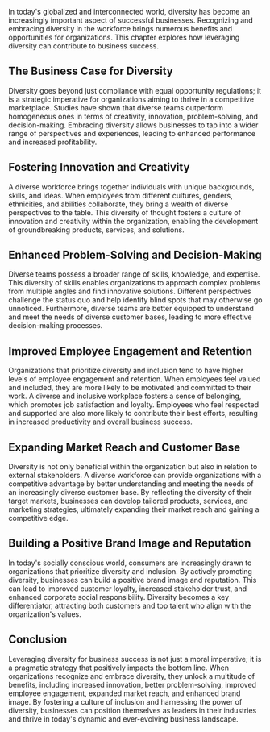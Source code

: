 
In today's globalized and interconnected world, diversity has become an increasingly important aspect of successful businesses. Recognizing and embracing diversity in the workforce brings numerous benefits and opportunities for organizations. This chapter explores how leveraging diversity can contribute to business success.

The Business Case for Diversity
-------------------------------

Diversity goes beyond just compliance with equal opportunity regulations; it is a strategic imperative for organizations aiming to thrive in a competitive marketplace. Studies have shown that diverse teams outperform homogeneous ones in terms of creativity, innovation, problem-solving, and decision-making. Embracing diversity allows businesses to tap into a wider range of perspectives and experiences, leading to enhanced performance and increased profitability.

Fostering Innovation and Creativity
-----------------------------------

A diverse workforce brings together individuals with unique backgrounds, skills, and ideas. When employees from different cultures, genders, ethnicities, and abilities collaborate, they bring a wealth of diverse perspectives to the table. This diversity of thought fosters a culture of innovation and creativity within the organization, enabling the development of groundbreaking products, services, and solutions.

Enhanced Problem-Solving and Decision-Making
--------------------------------------------

Diverse teams possess a broader range of skills, knowledge, and expertise. This diversity of skills enables organizations to approach complex problems from multiple angles and find innovative solutions. Different perspectives challenge the status quo and help identify blind spots that may otherwise go unnoticed. Furthermore, diverse teams are better equipped to understand and meet the needs of diverse customer bases, leading to more effective decision-making processes.

Improved Employee Engagement and Retention
------------------------------------------

Organizations that prioritize diversity and inclusion tend to have higher levels of employee engagement and retention. When employees feel valued and included, they are more likely to be motivated and committed to their work. A diverse and inclusive workplace fosters a sense of belonging, which promotes job satisfaction and loyalty. Employees who feel respected and supported are also more likely to contribute their best efforts, resulting in increased productivity and overall business success.

Expanding Market Reach and Customer Base
----------------------------------------

Diversity is not only beneficial within the organization but also in relation to external stakeholders. A diverse workforce can provide organizations with a competitive advantage by better understanding and meeting the needs of an increasingly diverse customer base. By reflecting the diversity of their target markets, businesses can develop tailored products, services, and marketing strategies, ultimately expanding their market reach and gaining a competitive edge.

Building a Positive Brand Image and Reputation
----------------------------------------------

In today's socially conscious world, consumers are increasingly drawn to organizations that prioritize diversity and inclusion. By actively promoting diversity, businesses can build a positive brand image and reputation. This can lead to improved customer loyalty, increased stakeholder trust, and enhanced corporate social responsibility. Diversity becomes a key differentiator, attracting both customers and top talent who align with the organization's values.

Conclusion
----------

Leveraging diversity for business success is not just a moral imperative; it is a pragmatic strategy that positively impacts the bottom line. When organizations recognize and embrace diversity, they unlock a multitude of benefits, including increased innovation, better problem-solving, improved employee engagement, expanded market reach, and enhanced brand image. By fostering a culture of inclusion and harnessing the power of diversity, businesses can position themselves as leaders in their industries and thrive in today's dynamic and ever-evolving business landscape.
